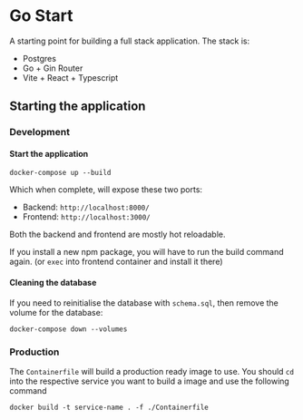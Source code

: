 # Go Start

A starting point for building a full stack application. The stack is:
- Postgres
- Go + Gin Router
- Vite + React + Typescript

## Starting the application

### Development
#### Start the application
```
docker-compose up --build
```
Which when complete, will expose these two ports:

- Backend: `http://localhost:8000/`
- Frontend: `http://localhost:3000/`

Both the backend and frontend are mostly hot reloadable.

If you install a new npm package, you will have to run the build command again. (or `exec` into frontend container and install it there)


#### Cleaning the database
If you need to reinitialise the database with `schema.sql`, then remove the volume for the database:
```
docker-compose down --volumes
```

### Production
The `Containerfile` will build a production ready image to use. You should `cd` into the respective service you want to build a image and use the following command 
```
docker build -t service-name . -f ./Containerfile
```
